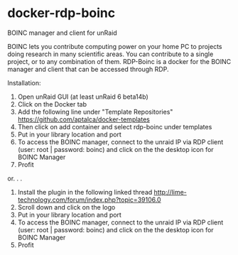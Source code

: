 # docker-rdp-boinc

BOINC manager and client for unRaid

BOINC lets you contribute computing power on your home PC to projects doing research in many scientific areas. You can contribute to a single project, or to any combination of them. RDP-Boinc is a docker for the BOINC manager and client that can be accessed through RDP.

Installation:

1. Open unRaid GUI (at least unRaid 6 beta14b) <br />
2. Click on the Docker tab <br />
3. Add the following line under "Template Repositories" https://github.com/aptalca/docker-templates <br />
4. Then click on add container and select rdp-boinc under templates <br />
5. Put in your library location and port <br />
6. To access the BOINC manager, connect to the unraid IP via RDP client (user: root | password: boinc) and click on the the desktop icon for BOINC Manager <br />
7. Profit

or. . .

1. Install the plugin in the following linked thread http://lime-technology.com/forum/index.php?topic=39106.0 <br />
2. Scroll down and click on the logo <br />
3. Put in your library location and port <br />
4. To access the BOINC manager, connect to the unraid IP via RDP client (user: root | password: boinc) and click on the the desktop icon for BOINC Manager <br />
5. Profit
